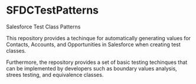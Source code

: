 # SFDCTestPatterns
Salesforce Test Class Patterns

This repository provides a techinque for automatically generating values for Contacts, Accounts, and Opportunities in Salesforce when creating test classes.

Furthermore, the repository provides a set of basic testing techinques that can be implemented by developers such as boundary values analysis, strees testing, and equivalence classes.
